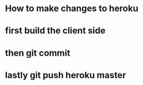 # How to make changes to heroku

# first build the client side

# then git commit

# lastly git push heroku master
